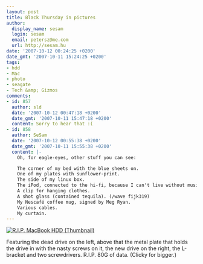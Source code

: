 ```yaml
---
layout: post
title: Black Thursday in pictures
author:
  display_name: sesam
  login: sesam
  email: petersz@me.com
  url: http://sesam.hu
date: '2007-10-12 00:24:25 +0200'
date_gmt: '2007-10-11 15:24:25 +0200'
tags:
- hdd
- Mac
- photo
- seagate
- Tech &amp; Gizmos
comments:
- id: 857
  author: sld
  date: '2007-10-12 00:47:18 +0200'
  date_gmt: '2007-10-11 15:47:18 +0200'
  content: Sorry to hear that :(
- id: 858
  author: SeSam
  date: '2007-10-12 00:55:38 +0200'
  date_gmt: '2007-10-11 15:55:38 +0200'
  content: |-
    Oh, for eagle-eyes, other stuff you can see:

    The corner of my bed with the blue sheets on.
    One of my plates with sunflower-print.
    The side of my linux box.
    The iPod, connected to the hi-fi, because I can't live without music.
    A clip for hanging clothes.
    A shot glass (contained tequila). (/wave fijk319)
    My Nescafé coffee mug, signed by Meg Ryan.
    Various cables.
    My curtain.
---
```


[![R.I.P. MacBook HDD \(Thumbnail\)](http://www.sesam.hu.php5-19.dfw1-2.websitetestlink.com/wp-content/uploads/2007/10/rip_macbook_hdd_thumbnail.jpg)](http://www.sesam.hu.php5-19.dfw1-2.websitetestlink.com/wp-content/uploads/2007/10/rip_macbook_hdd.jpg "R.I.P. MacBook HDD \(Thumbnail\)")

Featuring the dead drive on the left, above that the metal plate that holds the drive in with the nasty screws on it, the new drive on the right, the L-bracket and two screwdrivers. R.I.P. 80G of data. (Clicky for bigger.)
